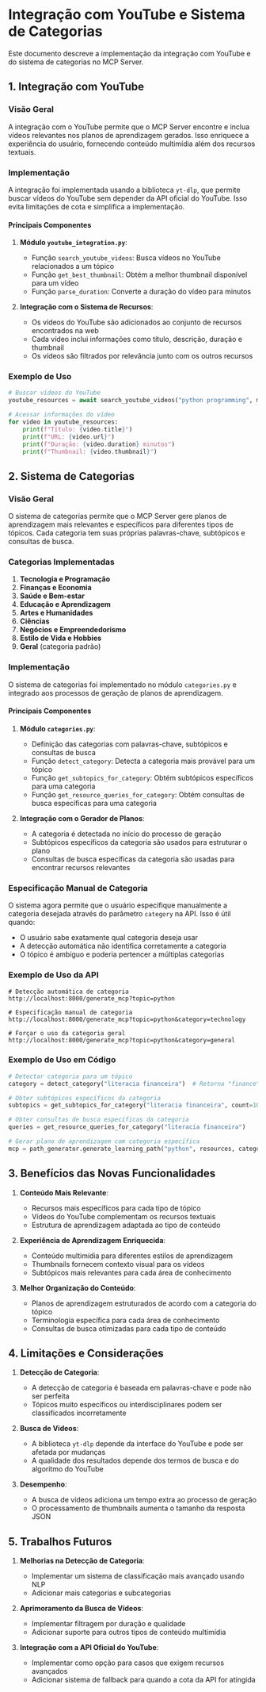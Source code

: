 # Integração com YouTube e Sistema de Categorias

Este documento descreve a implementação da integração com YouTube e do sistema de categorias no MCP Server.

## 1. Integração com YouTube

### Visão Geral

A integração com o YouTube permite que o MCP Server encontre e inclua vídeos relevantes nos planos de aprendizagem gerados. Isso enriquece a experiência do usuário, fornecendo conteúdo multimídia além dos recursos textuais.

### Implementação

A integração foi implementada usando a biblioteca `yt-dlp`, que permite buscar vídeos do YouTube sem depender da API oficial do YouTube. Isso evita limitações de cota e simplifica a implementação.

#### Principais Componentes

1. **Módulo `youtube_integration.py`**:

   - Função `search_youtube_videos`: Busca vídeos no YouTube relacionados a um tópico
   - Função `get_best_thumbnail`: Obtém a melhor thumbnail disponível para um vídeo
   - Função `parse_duration`: Converte a duração do vídeo para minutos

2. **Integração com o Sistema de Recursos**:
   - Os vídeos do YouTube são adicionados ao conjunto de recursos encontrados na web
   - Cada vídeo inclui informações como título, descrição, duração e thumbnail
   - Os vídeos são filtrados por relevância junto com os outros recursos

### Exemplo de Uso

```python
# Buscar vídeos do YouTube
youtube_resources = await search_youtube_videos("python programming", max_results=5, language="pt")

# Acessar informações do vídeo
for video in youtube_resources:
    print(f"Título: {video.title}")
    print(f"URL: {video.url}")
    print(f"Duração: {video.duration} minutos")
    print(f"Thumbnail: {video.thumbnail}")
```

## 2. Sistema de Categorias

### Visão Geral

O sistema de categorias permite que o MCP Server gere planos de aprendizagem mais relevantes e específicos para diferentes tipos de tópicos. Cada categoria tem suas próprias palavras-chave, subtópicos e consultas de busca.

### Categorias Implementadas

1. **Tecnologia e Programação**
2. **Finanças e Economia**
3. **Saúde e Bem-estar**
4. **Educação e Aprendizagem**
5. **Artes e Humanidades**
6. **Ciências**
7. **Negócios e Empreendedorismo**
8. **Estilo de Vida e Hobbies**
9. **Geral** (categoria padrão)

### Implementação

O sistema de categorias foi implementado no módulo `categories.py` e integrado aos processos de geração de planos de aprendizagem.

#### Principais Componentes

1. **Módulo `categories.py`**:

   - Definição das categorias com palavras-chave, subtópicos e consultas de busca
   - Função `detect_category`: Detecta a categoria mais provável para um tópico
   - Função `get_subtopics_for_category`: Obtém subtópicos específicos para uma categoria
   - Função `get_resource_queries_for_category`: Obtém consultas de busca específicas para uma categoria

2. **Integração com o Gerador de Planos**:
   - A categoria é detectada no início do processo de geração
   - Subtópicos específicos da categoria são usados para estruturar o plano
   - Consultas de busca específicas da categoria são usadas para encontrar recursos relevantes

### Especificação Manual de Categoria

O sistema agora permite que o usuário especifique manualmente a categoria desejada através do parâmetro `category` na API. Isso é útil quando:

- O usuário sabe exatamente qual categoria deseja usar
- A detecção automática não identifica corretamente a categoria
- O tópico é ambíguo e poderia pertencer a múltiplas categorias

### Exemplo de Uso da API

```
# Detecção automática de categoria
http://localhost:8000/generate_mcp?topic=python

# Especificação manual de categoria
http://localhost:8000/generate_mcp?topic=python&category=technology

# Forçar o uso da categoria geral
http://localhost:8000/generate_mcp?topic=python&category=general
```

### Exemplo de Uso em Código

```python
# Detectar categoria para um tópico
category = detect_category("literacia financeira")  # Retorna "finance"

# Obter subtópicos específicos da categoria
subtopics = get_subtopics_for_category("literacia financeira", count=10)

# Obter consultas de busca específicas da categoria
queries = get_resource_queries_for_category("literacia financeira")

# Gerar plano de aprendizagem com categoria específica
mcp = path_generator.generate_learning_path("python", resources, category="technology")
```

## 3. Benefícios das Novas Funcionalidades

1. **Conteúdo Mais Relevante**:

   - Recursos mais específicos para cada tipo de tópico
   - Vídeos do YouTube complementam os recursos textuais
   - Estrutura de aprendizagem adaptada ao tipo de conteúdo

2. **Experiência de Aprendizagem Enriquecida**:

   - Conteúdo multimídia para diferentes estilos de aprendizagem
   - Thumbnails fornecem contexto visual para os vídeos
   - Subtópicos mais relevantes para cada área de conhecimento

3. **Melhor Organização do Conteúdo**:
   - Planos de aprendizagem estruturados de acordo com a categoria do tópico
   - Terminologia específica para cada área de conhecimento
   - Consultas de busca otimizadas para cada tipo de conteúdo

## 4. Limitações e Considerações

1. **Detecção de Categoria**:

   - A detecção de categoria é baseada em palavras-chave e pode não ser perfeita
   - Tópicos muito específicos ou interdisciplinares podem ser classificados incorretamente

2. **Busca de Vídeos**:

   - A biblioteca `yt-dlp` depende da interface do YouTube e pode ser afetada por mudanças
   - A qualidade dos resultados depende dos termos de busca e do algoritmo do YouTube

3. **Desempenho**:
   - A busca de vídeos adiciona um tempo extra ao processo de geração
   - O processamento de thumbnails aumenta o tamanho da resposta JSON

## 5. Trabalhos Futuros

1. **Melhorias na Detecção de Categoria**:

   - Implementar um sistema de classificação mais avançado usando NLP
   - Adicionar mais categorias e subcategorias

2. **Aprimoramento da Busca de Vídeos**:

   - Implementar filtragem por duração e qualidade
   - Adicionar suporte para outros tipos de conteúdo multimídia

3. **Integração com a API Oficial do YouTube**:
   - Implementar como opção para casos que exigem recursos avançados
   - Adicionar sistema de fallback para quando a cota da API for atingida
